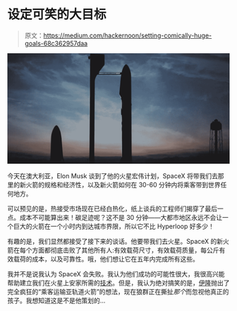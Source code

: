 # 设定可笑的大目标

> 原文：<https://medium.com/hackernoon/setting-comically-huge-goals-68c362957daa>

![](img/0fb349b2fa9a0a2a3143e9647898a4c6.png)

今天在澳大利亚，Elon Musk 谈到了他的火星宏伟计划，SpaceX 将带我们去那里的新火箭的规格和经济性，以及新火箭如何在 30-60 分钟内将乘客带到世界任何地方。

可以预见的是，热接受市场现在已经白热化，纸上谈兵的工程师们揭穿了最后一点。成本不可能算出来！碳足迹呢？这不是 30 分钟——大都市地区永远不会让一个巨大的火箭在一个小时内到达城市界限，所以它不比 Hyperloop 好多少！

有趣的是，我们显然都接受了接下来的谈话。他要带我们去火星。SpaceX 的新火箭在每个方面都彻底击败了其他所有人:有效载荷尺寸，有效载荷质量，每公斤有效载荷的成本，以及可靠性。哦，他们想让它在五年内完成所有这些。

我并不是说我认为 SpaceX 会失败。我认为他们成功的可能性很大，我很高兴能帮助建立我们在火星上安家所需的[技术](https://hackernoon.com/tagged/technology)。但是，我认为绝对搞笑的是，[伊隆](https://hackernoon.com/tagged/elon)抛出了完全疯狂的“乘客运输亚轨道火箭”的想法，现在狼群正在撕扯*那个*而忽视他真正的孩子。我想知道这是不是他策划的…
